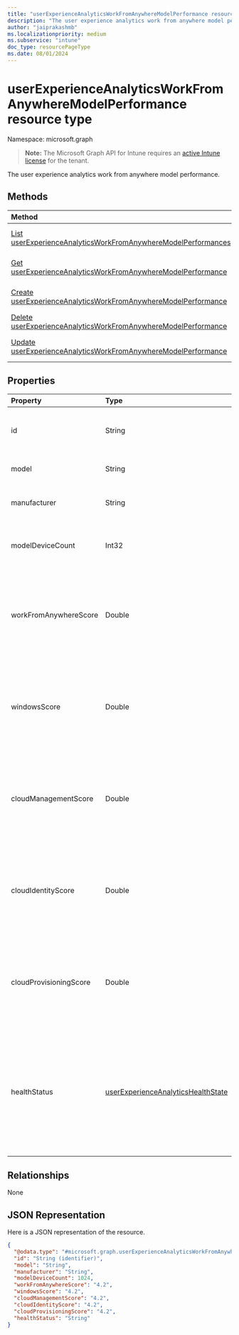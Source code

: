 ```yaml
---
title: "userExperienceAnalyticsWorkFromAnywhereModelPerformance resource type"
description: "The user experience analytics work from anywhere model performance."
author: "jaiprakashmb"
ms.localizationpriority: medium
ms.subservice: "intune"
doc_type: resourcePageType
ms.date: 08/01/2024
---
```


# userExperienceAnalyticsWorkFromAnywhereModelPerformance resource type

Namespace: microsoft.graph

> **Note:** The Microsoft Graph API for Intune requires an [active Intune license](https://go.microsoft.com/fwlink/?linkid=839381) for the tenant.

The user experience analytics work from anywhere model performance.

## Methods
|Method|Return Type|Description|
|:---|:---|:---|
|[List userExperienceAnalyticsWorkFromAnywhereModelPerformances](../api/intune-devices-userexperienceanalyticsworkfromanywheremodelperformance-list.md)|[userExperienceAnalyticsWorkFromAnywhereModelPerformance](../resources/intune-devices-userexperienceanalyticsworkfromanywheremodelperformance.md) collection|List properties and relationships of the [userExperienceAnalyticsWorkFromAnywhereModelPerformance](../resources/intune-devices-userexperienceanalyticsworkfromanywheremodelperformance.md) objects.|
|[Get userExperienceAnalyticsWorkFromAnywhereModelPerformance](../api/intune-devices-userexperienceanalyticsworkfromanywheremodelperformance-get.md)|[userExperienceAnalyticsWorkFromAnywhereModelPerformance](../resources/intune-devices-userexperienceanalyticsworkfromanywheremodelperformance.md)|Read properties and relationships of the [userExperienceAnalyticsWorkFromAnywhereModelPerformance](../resources/intune-devices-userexperienceanalyticsworkfromanywheremodelperformance.md) object.|
|[Create userExperienceAnalyticsWorkFromAnywhereModelPerformance](../api/intune-devices-userexperienceanalyticsworkfromanywheremodelperformance-create.md)|[userExperienceAnalyticsWorkFromAnywhereModelPerformance](../resources/intune-devices-userexperienceanalyticsworkfromanywheremodelperformance.md)|Create a new [userExperienceAnalyticsWorkFromAnywhereModelPerformance](../resources/intune-devices-userexperienceanalyticsworkfromanywheremodelperformance.md) object.|
|[Delete userExperienceAnalyticsWorkFromAnywhereModelPerformance](../api/intune-devices-userexperienceanalyticsworkfromanywheremodelperformance-delete.md)|None|Deletes a [userExperienceAnalyticsWorkFromAnywhereModelPerformance](../resources/intune-devices-userexperienceanalyticsworkfromanywheremodelperformance.md).|
|[Update userExperienceAnalyticsWorkFromAnywhereModelPerformance](../api/intune-devices-userexperienceanalyticsworkfromanywheremodelperformance-update.md)|[userExperienceAnalyticsWorkFromAnywhereModelPerformance](../resources/intune-devices-userexperienceanalyticsworkfromanywheremodelperformance.md)|Update the properties of a [userExperienceAnalyticsWorkFromAnywhereModelPerformance](../resources/intune-devices-userexperienceanalyticsworkfromanywheremodelperformance.md) object.|

## Properties
|Property|Type|Description|
|:---|:---|:---|
|id|String|The unique identifier of the work from anywhere model performance object. Supports: $select, $OrderBy. Read-only.|
|model|String|The model name of the device. Supports: $select, $OrderBy. Read-only.|
|manufacturer|String|The manufacturer name of the device. Supports: $select, $OrderBy. Read-only.|
|modelDeviceCount|Int32|The devices count for the model. Supports: $select, $OrderBy. Read-only. Valid values -2147483648 to 2147483647|
|workFromAnywhereScore|Double|The work from anywhere score of the device model. Valid values 0 to 100. Value -1 means associated score is unavailable. Supports: $select, $OrderBy. Read-only. Valid values -1.79769313486232E+308 to 1.79769313486232E+308|
|windowsScore|Double|The window score of the device model. Valid values 0 to 100. Value -1 means associated score is unavailable. Supports: $select, $OrderBy. Read-only. Valid values -1.79769313486232E+308 to 1.79769313486232E+308|
|cloudManagementScore|Double|The cloud management score of the device model. Valid values 0 to 100. Value -1 means associated score is unavailable. Supports: $select, $OrderBy. Read-only. Valid values -1.79769313486232E+308 to 1.79769313486232E+308|
|cloudIdentityScore|Double|The cloud identity score of the device model. Valid values 0 to 100. Value -1 means associated score is unavailable. Supports: $select, $OrderBy. Read-only. Valid values -1.79769313486232E+308 to 1.79769313486232E+308|
|cloudProvisioningScore|Double|The cloud provisioning score of the device model.  Valid values 0 to 100. Value -1 means associated score is unavailable. Supports: $select, $OrderBy. Read-only. Valid values -1.79769313486232E+308 to 1.79769313486232E+308|
|healthStatus|[userExperienceAnalyticsHealthState](../resources/intune-devices-userexperienceanalyticshealthstate.md)|The health state of the user experience analytics work from anywhere device model. Possible values are: unknown, insufficientData, needsAttention, meetingGoals. Unknown by default. Supports: $select, $OrderBy. Read-only. Possible values are: `unknown`, `insufficientData`, `needsAttention`, `meetingGoals`, `unknownFutureValue`.|

## Relationships
None

## JSON Representation
Here is a JSON representation of the resource.
<!-- {
  "blockType": "resource",
  "keyProperty": "id",
  "@odata.type": "microsoft.graph.userExperienceAnalyticsWorkFromAnywhereModelPerformance"
}
-->
``` json
{
  "@odata.type": "#microsoft.graph.userExperienceAnalyticsWorkFromAnywhereModelPerformance",
  "id": "String (identifier)",
  "model": "String",
  "manufacturer": "String",
  "modelDeviceCount": 1024,
  "workFromAnywhereScore": "4.2",
  "windowsScore": "4.2",
  "cloudManagementScore": "4.2",
  "cloudIdentityScore": "4.2",
  "cloudProvisioningScore": "4.2",
  "healthStatus": "String"
}
```